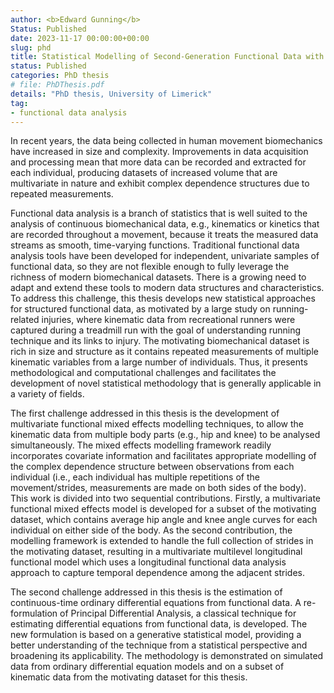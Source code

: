 ```yaml
---
author: <b>Edward Gunning</b>
Status: Published
date: 2023-11-17 00:00:00+00:00
slug: phd
title: Statistical Modelling of Second-Generation Functional Data with Application in Biomechanics and Human Movement Research
status: Published
categories: PhD thesis
# file: PhDThesis.pdf
details: "PhD thesis, University of Limerick"
tag:
- functional data analysis
---
```


In recent years, the data being collected in human movement biomechanics have increased in size and complexity.
Improvements in data acquisition and processing mean that more data can be recorded and extracted for each individual, producing datasets of increased volume that are multivariate in nature and exhibit complex dependence structures due to repeated measurements.

Functional data analysis is a branch of statistics that is well suited to the analysis of continuous biomechanical data, e.g., kinematics or kinetics that are recorded throughout a movement, because it treats the measured data streams as smooth, time-varying functions.
Traditional functional data analysis tools have been developed for independent, univariate samples of functional data, so they are not flexible enough to fully leverage the richness of modern biomechanical datasets.
There is a growing need to adapt and extend these tools to modern data structures and characteristics.
To address this challenge, this thesis develops new statistical approaches for structured functional data, as motivated by a large study on running-related injuries, where kinematic data from recreational runners were captured during a treadmill run with the goal of understanding running technique and its links to injury.
The motivating biomechanical dataset is rich in size and structure as it contains repeated measurements of multiple kinematic variables from a large number of individuals. Thus, it presents methodological and computational challenges and facilitates the development of novel statistical methodology that is generally applicable in a variety of fields.

The first challenge addressed in this thesis is the development of multivariate functional mixed effects modelling techniques, to allow the kinematic data from multiple body parts (e.g., hip and knee) to be analysed simultaneously.
The mixed effects modelling framework readily incorporates covariate information and facilitates appropriate modelling of the complex dependence structure between observations from each individual (i.e., each individual has multiple repetitions of the movement/strides, measurements are made on both sides of the body). 
This work is divided into two sequential contributions.
Firstly, a multivariate functional mixed effects model is developed for a subset of the motivating dataset, which contains average hip angle and knee angle curves for each individual on either side of the body.
As the second contribution, the modelling framework is extended to handle the full collection of strides in the motivating dataset, resulting in a multivariate multilevel longitudinal functional model which uses a longitudinal functional data analysis approach to capture temporal dependence among the adjacent strides.

The second challenge addressed in this thesis is the estimation of continuous-time ordinary differential equations from functional data.
A re-formulation of Principal Differential Analysis, a classical technique for estimating differential equations from functional data, is developed.
The new formulation is based on a generative statistical model, providing a better understanding of the technique from a statistical perspective and broadening its applicability.
The methodology is demonstrated on simulated data from ordinary differential equation models and on a subset of kinematic data from the motivating dataset for this thesis.